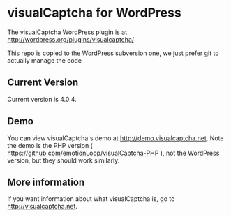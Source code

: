 # visualCaptcha for WordPress

The visualCaptcha WordPress plugin is at http://wordpress.org/plugins/visualcaptcha/

This repo is copied to the WordPress subversion one, we just prefer git to actually manage the code

## Current Version

Current version is 4.0.4.

## Demo

You can view visualCaptcha's demo at http://demo.visualcaptcha.net. Note the demo is the PHP version ( https://github.com/emotionLoop/visualCaptcha-PHP ), not the WordPress version, but they should work similarly.

## More information

If you want information about what visualCaptcha is, go to http://visualcaptcha.net.